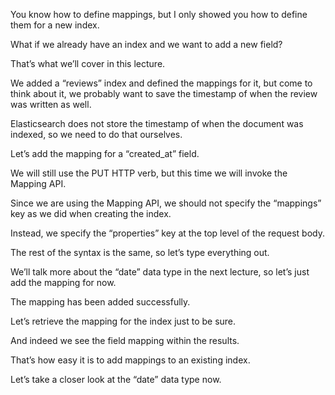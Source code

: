 You know how to define mappings, but I only showed you how to define them for a new index.

What if we already have an index and we want to add a new field?

That’s what we’ll cover in this lecture.

We added a “reviews” index and defined the mappings for it, but come to think about it, we probably want to save the timestamp of when the review was written as well.

Elasticsearch does not store the timestamp of when the document was indexed, so we need to do that ourselves.

Let’s add the mapping for a “created_at” field.

We will still use the PUT HTTP verb, but this time we will invoke the Mapping API.

Since we are using the Mapping API, we should not specify the “mappings” key as we did when creating the index.

Instead, we specify the “properties” key at the top level of the request body.

The rest of the syntax is the same, so let’s type everything out.

We’ll talk more about the “date” data type in the next lecture, so let’s just add the mapping for now.

The mapping has been added successfully.

Let’s retrieve the mapping for the index just to be sure.

And indeed we see the field mapping within the results.

That’s how easy it is to add mappings to an existing index.

Let’s take a closer look at the “date” data type now.

